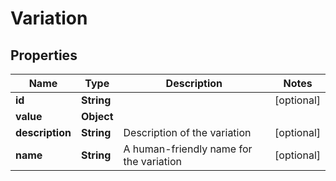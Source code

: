 

# Variation


## Properties

Name | Type | Description | Notes
------------ | ------------- | ------------- | -------------
**id** | **String** |  |  [optional]
**value** | **Object** |  | 
**description** | **String** | Description of the variation |  [optional]
**name** | **String** | A human-friendly name for the variation |  [optional]



